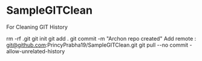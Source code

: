 # SampleGITClean
For Cleaning GIT History


 rm -rf .git
 git init
git add .
git commit -m "Archon repo created"
Add remote : git@github.com:PrincyPrabha19/SampleGITClean.git
git pull --no commit -allow-unrelated-history